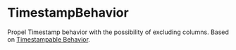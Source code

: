 TimestampBehavior
=================
Propel Timestamp behavior with the possibility of excluding columns. Based on [Timestampable Behavior](http://propelorm.org/Propel/behaviors/timestampable.html).
